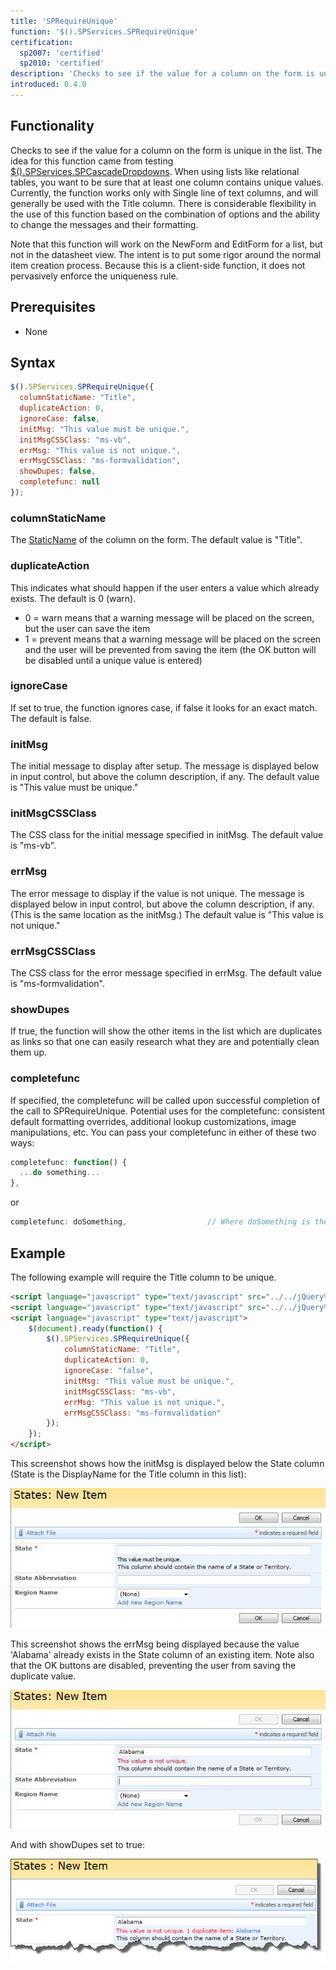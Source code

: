```yaml
---
title: 'SPRequireUnique'
function: '$().SPServices.SPRequireUnique'
certification:
  sp2007: 'certified'
  sp2010: 'certified'
description: 'Checks to see if the value for a column on the form is unique in the list.'
introduced: 0.4.0
---
```


## Functionality

Checks to see if the value for a column on the form is unique in the list. The idea for this function came from testing [$().SPServices.SPCascadeDropdowns](SPCascadeDropdowns.md). When using lists like relational tables, you want to be sure that at least one column contains unique values. Currently, the function works only with Single line of text columns, and will generally be used with the Title column. There is considerable flexibility in the use of this function based on the combination of options and the ability to change the messages and their formatting.

Note that this function will work on the NewForm and EditForm for a list, but not in the datasheet view. The intent is to put some rigor around the normal item creation process. Because this is a client-side function, it does not pervasively enforce the uniqueness rule.

## Prerequisites

* None

## Syntax

``` javascript
$().SPServices.SPRequireUnique({
  columnStaticName: "Title",
  duplicateAction: 0,
  ignoreCase: false,
  initMsg: "This value must be unique.",
  initMsgCSSClass: "ms-vb",
  errMsg: "This value is not unique.",
  errMsgCSSClass: "ms-formvalidation",
  showDupes: false,
  completefunc: null
});
```

### columnStaticName

The [StaticName](../glossary.md#staticname) of the column on the form. The default value is "Title".

### duplicateAction

This indicates what should happen if the user enters a value which already exists. The default is 0 (warn).

* 0 = warn means that a warning message will be placed on the screen, but the user can save the item
* 1 = prevent means that a warning message will be placed on the screen and the user will be prevented from saving the item (the OK button will be disabled until a unique value is entered)

### ignoreCase
If set to true, the function ignores case, if false it looks for an exact match. The default is false.

### initMsg
The initial message to display after setup. The message is displayed below in input control, but above the column description, if any. The default value is "This value must be unique."

### initMsgCSSClass
The CSS class for the initial message specified in initMsg. The default value is "ms-vb".

### errMsg
The error message to display if the value is not unique. The message is displayed below in input control, but above the column description, if any. (This is the same location as the initMsg.) The default value is "This value is not unique."

### errMsgCSSClass
The CSS class for the error message specified in errMsg. The default value is "ms-formvalidation".

### showDupes
If true, the function will show the other items in the list which are duplicates as links so that one can easily research what they are and potentially clean them up.

### completefunc
If specified, the completefunc will be called upon successful completion of the call to SPRequireUnique. Potential uses for the completefunc: consistent default formatting overrides, additional lookup customizations, image manipulations, etc. You can pass your completefunc in either of these two ways:

``` javascript
completefunc: function() {
  ...do something...
},
```

or

``` javascript
completefunc: doSomething,                  // Where doSomething is the name of your function
```

## Example

The following example will require the Title column to be unique.

``` html
<script language="javascript" type="text/javascript" src="../../jQuery%20Libraries/jquery-1.3.2.min.js"></script>
<script language="javascript" type="text/javascript" src="../../jQuery%20Libraries/jquery.SPServices-0.4.6.min.js"></script>
<script language="javascript" type="text/javascript">
	$(document).ready(function() {
		$().SPServices.SPRequireUnique({
			columnStaticName: "Title",
			duplicateAction: 0,
			ignoreCase: "false",
			initMsg: "This value must be unique.",
			initMsgCSSClass: "ms-vb",
			errMsg: "This value is not unique.",
			errMsgCSSClass: "ms-formvalidation"
		});
	});
</script>
```

This screenshot shows how the initMsg is displayed below the State column (State is the DisplayName for the Title column in this list):

![](img/sprequireunique1.jpg)

This screenshot shows the errMsg being displayed because the value 'Alabama' already exists in the State column of an existing item. Note also that the OK buttons are disabled, preventing the user from saving the duplicate value.  

![](img/sprequireunique2.jpg)

And with showDupes set to true:

![](img/sprequireunique3.png)
